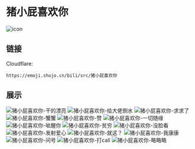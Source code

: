 # 猪小屁喜欢你
![icon](https://emoji.shojo.cn/bili/src/猪小屁喜欢你/icon.png)
## 链接
Cloudflare:
```
https://emoji.shojo.cn/bili/src/猪小屁喜欢你
```
## 展示
![猪小屁喜欢你-干的漂亮](https://emoji.shojo.cn/bili/src/猪小屁喜欢你/猪小屁喜欢你-干的漂亮.png)
![猪小屁喜欢你-给大佬倒水](https://emoji.shojo.cn/bili/src/猪小屁喜欢你/猪小屁喜欢你-给大佬倒水.png)
![猪小屁喜欢你-求求了](https://emoji.shojo.cn/bili/src/猪小屁喜欢你/猪小屁喜欢你-求求了.png)
![猪小屁喜欢你-蟹蟹](https://emoji.shojo.cn/bili/src/猪小屁喜欢你/猪小屁喜欢你-蟹蟹.png)
![猪小屁喜欢你-赞](https://emoji.shojo.cn/bili/src/猪小屁喜欢你/猪小屁喜欢你-赞.png)
![猪小屁喜欢你-一切随缘](https://emoji.shojo.cn/bili/src/猪小屁喜欢你/猪小屁喜欢你-一切随缘.png)
![猪小屁喜欢你-呲醒你](https://emoji.shojo.cn/bili/src/猪小屁喜欢你/猪小屁喜欢你-呲醒你.png)
![猪小屁喜欢你-贫穷](https://emoji.shojo.cn/bili/src/猪小屁喜欢你/猪小屁喜欢你-贫穷.png)
![猪小屁喜欢你-没脸看](https://emoji.shojo.cn/bili/src/猪小屁喜欢你/猪小屁喜欢你-没脸看.png)
![猪小屁喜欢你-发射爱心](https://emoji.shojo.cn/bili/src/猪小屁喜欢你/猪小屁喜欢你-发射爱心.png)
![猪小屁喜欢你-就这？](https://emoji.shojo.cn/bili/src/猪小屁喜欢你/猪小屁喜欢你-就这？.png)
![猪小屁喜欢你-我康康](https://emoji.shojo.cn/bili/src/猪小屁喜欢你/猪小屁喜欢你-我康康.png)
![猪小屁喜欢你-问号](https://emoji.shojo.cn/bili/src/猪小屁喜欢你/猪小屁喜欢你-问号.png)
![猪小屁喜欢你-打call](https://emoji.shojo.cn/bili/src/猪小屁喜欢你/猪小屁喜欢你-打call.png)
![猪小屁喜欢你-略略略](https://emoji.shojo.cn/bili/src/猪小屁喜欢你/猪小屁喜欢你-略略略.png)
